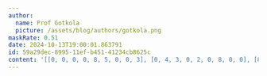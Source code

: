 ```yaml
---
author:
  name: Prof Gotkola
  picture: /assets/blog/authors/gotkola.png
maskRate: 0.51
date: 2024-10-13T19:00:01.863791
id: 59a29dec-8995-11ef-b451-41234cb8625c
content: '[[0, 0, 0, 0, 8, 5, 0, 0, 3], [0, 4, 3, 0, 2, 0, 8, 0, 0], [8, 0, 2, 0, 7, 4, 9, 0, 6], [0, 0, 0, 0, 0, 9, 0, 0, 1], [0, 0, 1, 0, 3, 7, 6, 9, 0], [3, 9, 0, 1, 6, 8, 0, 5, 2], [0, 3, 0, 0, 4, 2, 0, 0, 0], [1, 0, 6, 5, 9, 0, 0, 0, 0], [0, 2, 8, 7, 1, 6, 0, 0, 9]]'
---
```

